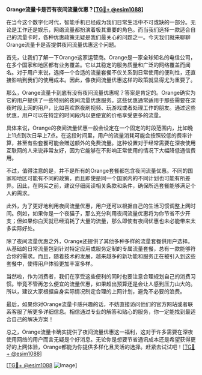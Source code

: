 **Orange流量卡是否有夜间流量优惠？[[TG💪+ @esim1088](https://t.me/s/esim1088)]**

在当今这个数字化时代，智能手机已经成为我们日常生活中不可或缺的一部分。无论是工作还是娱乐，网络流量都扮演着极其重要的角色。而当我们选择一款适合自己的流量卡时，各种优惠政策无疑是我们最关心的问题之一。今天我们就来聊聊Orange流量卡是否提供夜间流量优惠这个问题。

首先，让我们了解一下Orange这家运营商。Orange是一家全球知名的电信公司，在多个国家和地区都有业务覆盖。它以其稳定的服务质量和广泛的网络覆盖而闻名。对于用户来说，选择一个合适的流量套餐不仅关系到日常使用的便利性，还直接影响到我们的使用成本。因此，像夜间流量优惠这样的政策就显得尤为重要了。

那么，Orange流量卡到底有没有夜间流量优惠呢？答案是肯定的。Orange确实为它的用户提供了一些特别的夜间流量优惠服务。这些优惠通常适用于那些需要在深夜时段上网的用户，比如喜欢熬夜刷视频、玩游戏或者处理工作的朋友。通过这些优惠，用户可以在特定的时间段内以更便宜的价格享受更多的流量。

具体来说，Orange的夜间流量优惠一般会设定在一个固定的时段范围内，比如晚上11点到次日早上7点。在这段时间里，用户的流量消耗可能会按照较低的费率计算，甚至有些套餐可能会赠送额外的免费流量。这种设置对于经常需要在深夜使用互联网的人来说非常友好，因为它能够在不影响正常使用的情况下大幅降低通信费用。

不过，值得注意的是，并不是所有的Orange套餐都包含夜间流量优惠。不同的国家和地区可能有不同的政策，而且即使是同一个国家内的不同计划也可能有所差异。因此，在购买之前，建议仔细阅读相关条款和条件，确保所选套餐能够满足个人的需求。

此外，为了更好地利用夜间流量优惠，用户还可以根据自己的生活习惯调整上网时间。例如，如果你是一个夜猫子，那么充分利用夜间流量优惠将为你节省不少开支；但如果你白天就已经消耗了大量的流量，那么即使有夜间优惠也未必能带来太多实际好处。

除了夜间流量优惠之外，Orange还提供了其他多种多样的流量套餐供用户选择。从基础的日常流量包到针对特定应用或服务定制的专属流量套餐，总有一款能够符合你的需求。而且，随着技术的发展，越来越多的新功能和服务正在被引入到这些套餐中，使得用户体验更加丰富多样。

当然啦，作为消费者，我们在享受这些便利的同时也要注意合理规划自己的消费习惯。毕竟不管再怎么便宜的流量优惠，如果超出预算还是会让人感到压力山大的。所以，建议大家根据自身实际情况制定合理的上网计划，避免不必要的浪费。

最后，如果你对Orange流量卡感兴趣的话，不妨直接访问他们的官方网站或者联系客服了解更多详细信息。相信通过专业的解答和贴心的服务，你一定能找到最适合自己的解决方案！

总之，Orange流量卡确实提供了夜间流量优惠这一福利，这对于许多需要在深夜使用网络的用户而言无疑是个好消息。无论你是想要节省通讯成本还是希望获得更好的上网体验，Orange都能为你提供多样化且灵活的选择。赶紧去试试吧！[[TG💪+ @esim1088](https://t.me/s/esim1088)] 

[[TG💪+ @esim1088](https://t.me/s/esim1088) ![Image](https://i.postimg.cc/4NQfJmqS/Snipaste-2025-05-13-00-14-12.png)]